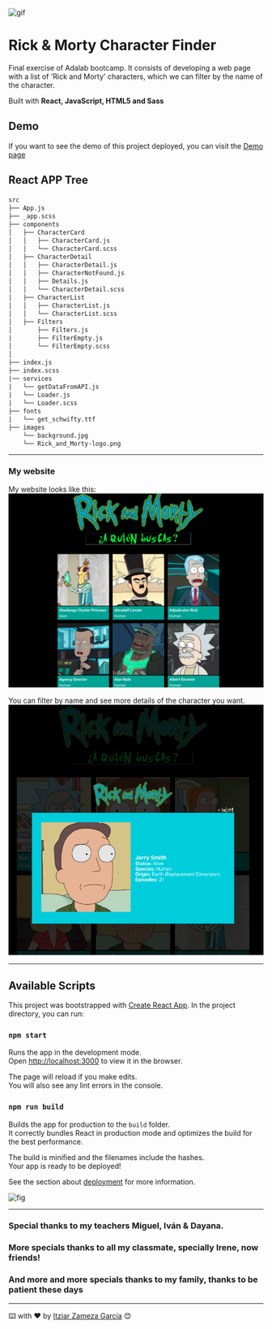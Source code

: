![gif](https://i.imgur.com/Ep7v7Dm.gif)

# Rick & Morty Character Finder

Final exercise of Adalab bootcamp. It consists of developing a web page with a list of 'Rick and Morty' characters, which we can filter by the name of the character.

Built with **React, JavaScript, HTML5 and Sass**

## Demo

If you want to see the demo of this project deployed, you can visit the [Demo page](http://beta.adalab.es/modulo-3-evaluacion-final-itziarZG "Take a look")

##

## React APP Tree

```
src
├── App.js
├── _app.scss
├── components
│   ├── CharacterCard
│   │   ├── CharacterCard.js
│   │   └── CharacterCard.scss
│   ├── CharacterDetail
│   │   ├── CharacterDetail.js
│   │   ├── CharacterNotFound.js
│   │   ├── Details.js
│   │   └── CharacterDetail.scss
│   ├── CharacterList
│   │   ├── CharacterList.js
│   │   └── CharacterList.scss
│   ├── Filters
│       ├── Filters.js
|       ├── FilterEmpty.js
│       └── FilterEmpty.scss
│
├── index.js
├── index.scss
|── services
|   └── getDataFromAPI.js
|   └── Loader.js
|   └── Loader.scss
├── fonts
|   └── get_schwifty.ttf
├── images
    └── background.jpg
    └── Rick_and_Morty-logo.png
```

---

### My website

My website looks like this:
![photo1](./src/images/photo_1.png)

You can filter by name and see more details of the character you want.
![photo2](./src/images/photo_2.png)

---

## Available Scripts

This project was bootstrapped with [Create React App](https://github.com/facebook/create-react-app).
In the project directory, you can run:

### `npm start`

Runs the app in the development mode.\
Open [http://localhost:3000](http://localhost:3000) to view it in the browser.

The page will reload if you make edits.\
You will also see any lint errors in the console.

### `npm run build`

Builds the app for production to the `build` folder.\
It correctly bundles React in production mode and optimizes the build for the best performance.

The build is minified and the filenames include the hashes.\
Your app is ready to be deployed!

See the section about [deployment](https://facebook.github.io/create-react-app/docs/deployment) for more information.

![fig](./public/favicon.ico)

---

### Special thanks to my teachers Miguel, Iván & Dayana.

### More specials thanks to all my classmate, specially Irene, now friends!

### And more and more specials thanks to my family, thanks to be patient these days

---

⌨️ with ❤️ by [Itziar Zameza García](https://github.com/itziarZG "Itziar Zameza García") 😊
